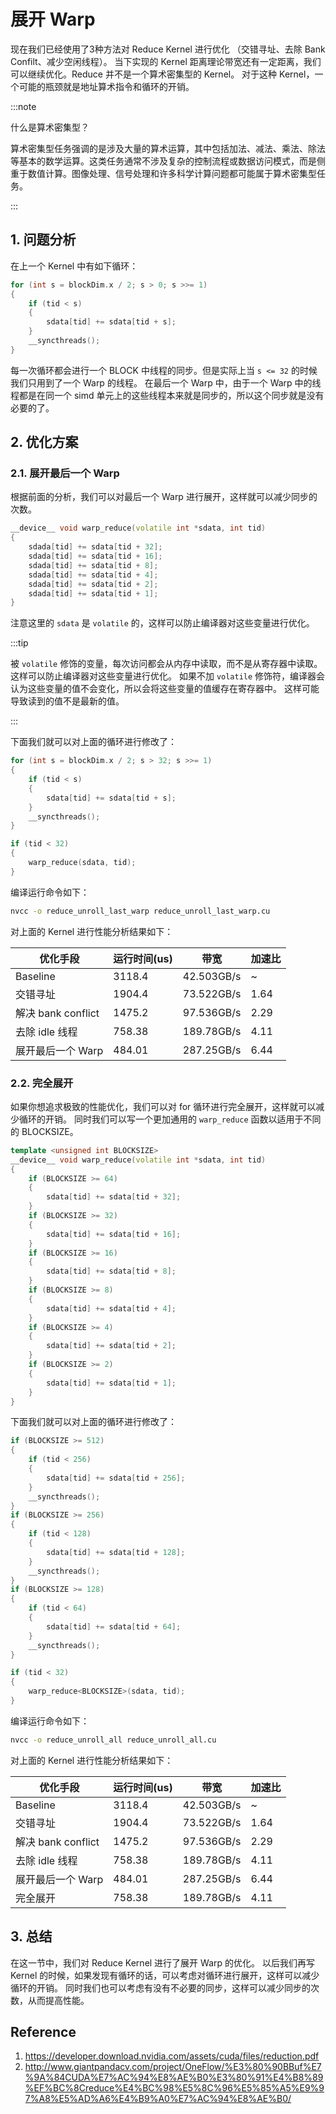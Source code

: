 # 展开 Warp

现在我们已经使用了3种方法对 Reduce Kernel 进行优化 （交错寻址、去除 Bank Confilt、减少空闲线程）。
当下实现的 Kernel 距离理论带宽还有一定距离，我们可以继续优化。Reduce 并不是一个算术密集型的 Kernel。
对于这种 Kernel，一个可能的瓶颈就是地址算术指令和循环的开销。

:::note

什么是算术密集型？

算术密集型任务强调的是涉及大量的算术运算，其中包括加法、减法、乘法、除法等基本的数学运算。这类任务通常不涉及复杂的控制流程或数据访问模式，而是侧重于数值计算。图像处理、信号处理和许多科学计算问题都可能属于算术密集型任务。

:::

## 1. 问题分析


在上一个 Kernel 中有如下循环：

```cpp
for (int s = blockDim.x / 2; s > 0; s >>= 1)
{
    if (tid < s)
    {
        sdata[tid] += sdata[tid + s];
    }
    __syncthreads();
}
```

每一次循环都会进行一个 BLOCK 中线程的同步。但是实际上当 `s <= 32` 的时候我们只用到了一个 Warp 的线程。
在最后一个 Warp 中，由于一个 Warp 中的线程都是在同一个 simd 单元上的这些线程本来就是同步的，所以这个同步就是没有必要的了。


## 2. 优化方案

### 2.1. 展开最后一个 Warp

根据前面的分析，我们可以对最后一个 Warp 进行展开，这样就可以减少同步的次数。

```cpp
__device__ void warp_reduce(volatile int *sdata, int tid)
{
    sdada[tid] += sdata[tid + 32];
    sdada[tid] += sdata[tid + 16];
    sdada[tid] += sdata[tid + 8];
    sdada[tid] += sdata[tid + 4];
    sdada[tid] += sdata[tid + 2];
    sdada[tid] += sdata[tid + 1];
}
```

注意这里的 `sdata` 是 `volatile` 的，这样可以防止编译器对这些变量进行优化。

:::tip

被 `volatile` 修饰的变量，每次访问都会从内存中读取，而不是从寄存器中读取。这样可以防止编译器对这些变量进行优化。
如果不加 `volatile` 修饰符，编译器会认为这些变量的值不会变化，所以会将这些变量的值缓存在寄存器中。
这样可能导致读到的值不是最新的值。

:::

下面我们就可以对上面的循环进行修改了：

```cpp
for (int s = blockDim.x / 2; s > 32; s >>= 1)
{
    if (tid < s)
    {
        sdata[tid] += sdata[tid + s];
    }
    __syncthreads();
}

if (tid < 32)
{
    warp_reduce(sdata, tid);
}
```

编译运行命令如下：

```bash
nvcc -o reduce_unroll_last_warp reduce_unroll_last_warp.cu
```

对上面的 Kernel 进行性能分析结果如下：


| 优化手段 | 运行时间(us) | 带宽 | 加速比 |
| --- | --- | --- | --- |
| Baseline | 3118.4 | 42.503GB/s | ~ |
| 交错寻址 | 1904.4 | 73.522GB/s | 1.64 |
| 解决 bank conflict | 1475.2 | 97.536GB/s | 2.29 |
| 去除 idle 线程 | 758.38 | 189.78GB/s | 4.11 |
| 展开最后一个 Warp | 484.01 | 287.25GB/s | 6.44 |

### 2.2. 完全展开

如果你想追求极致的性能优化，我们可以对 for 循环进行完全展开，这样就可以减少循环的开销。
同时我们可以写一个更加通用的 `warp_reduce` 函数以适用于不同的 BLOCKSIZE。

```cpp
template <unsigned int BLOCKSIZE>
__device__ void warp_reduce(volatile int *sdata, int tid)
{
    if (BLOCKSIZE >= 64)
    {
        sdata[tid] += sdata[tid + 32];
    }
    if (BLOCKSIZE >= 32)
    {
        sdata[tid] += sdata[tid + 16];
    }
    if (BLOCKSIZE >= 16)
    {
        sdata[tid] += sdata[tid + 8];
    }
    if (BLOCKSIZE >= 8)
    {
        sdata[tid] += sdata[tid + 4];
    }
    if (BLOCKSIZE >= 4)
    {
        sdata[tid] += sdata[tid + 2];
    }
    if (BLOCKSIZE >= 2)
    {
        sdata[tid] += sdata[tid + 1];
    }
}
```

下面我们就可以对上面的循环进行修改了：

```cpp
if (BLOCKSIZE >= 512)
{
    if (tid < 256)
    {
        sdata[tid] += sdata[tid + 256];
    }
    __syncthreads();
}
if (BLOCKSIZE >= 256)
{
    if (tid < 128)
    {
        sdata[tid] += sdata[tid + 128];
    }
    __syncthreads();
}
if (BLOCKSIZE >= 128)
{
    if (tid < 64)
    {
        sdata[tid] += sdata[tid + 64];
    }
    __syncthreads();
}

if (tid < 32)
{
    warp_reduce<BLOCKSIZE>(sdata, tid);
}
```

编译运行命令如下：

```bash
nvcc -o reduce_unroll_all reduce_unroll_all.cu
```

对上面的 Kernel 进行性能分析结果如下：

| 优化手段 | 运行时间(us) | 带宽 | 加速比 |
| --- | --- | --- | --- |
| Baseline | 3118.4 | 42.503GB/s | ~ |
| 交错寻址 | 1904.4 | 73.522GB/s | 1.64 |
| 解决 bank conflict | 1475.2 | 97.536GB/s | 2.29 |
| 去除 idle 线程 | 758.38 | 189.78GB/s | 4.11 |
| 展开最后一个 Warp | 484.01 | 287.25GB/s | 6.44 |
| 完全展开 | 758.38 | 189.78GB/s | 4.11 |


## 3. 总结

在这一节中，我们对 Reduce Kernel 进行了展开 Warp 的优化。
以后我们再写 Kernel 的时候，如果发现有循环的话，可以考虑对循环进行展开，这样可以减少循环的开销。
同时我们也可以考虑有没有不必要的同步，这样可以减少同步的次数，从而提高性能。

## Reference

1. https://developer.download.nvidia.com/assets/cuda/files/reduction.pdf
2. http://www.giantpandacv.com/project/OneFlow/%E3%80%90BBuf%E7%9A%84CUDA%E7%AC%94%E8%AE%B0%E3%80%91%E4%B8%89%EF%BC%8Creduce%E4%BC%98%E5%8C%96%E5%85%A5%E9%97%A8%E5%AD%A6%E4%B9%A0%E7%AC%94%E8%AE%B0/

